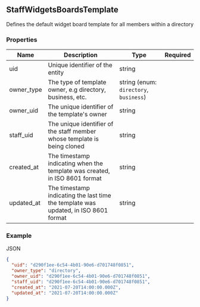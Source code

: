 ## StaffWidgetsBoardsTemplate

Defines the default widget board template for all members within a directory

### Properties

| Name | Description | Type | Required |
| --- | --- | --- | --- |
| uid | Unique identifier of the entity | string |  |
| owner_type | The type of template owner, e.g directory, business, etc. | string (enum: `directory`, `business`) |  |
| owner_uid | The unique identifier of the template's owner | string |  |
| staff_uid | The unique identifier of the staff member whose template is being cloned | string |  |
| created_at | The timestamp indicating when the template was created, in ISO 8601 format | string |  |
| updated_at | The timestamp indicating the last time the template was updated, in ISO 8601 format | string |  |

### Example

JSON

```json
{
  "uid": "d290f1ee-6c54-4b01-90e6-d701748f0851",
  "owner_type": "directory",
  "owner_uid": "d290f1ee-6c54-4b01-90e6-d701748f0851",
  "staff_uid": "d290f1ee-6c54-4b01-90e6-d701748f0851",
  "created_at": "2021-07-20T14:00:00.000Z",
  "updated_at": "2021-07-20T14:00:00.000Z"
}
```